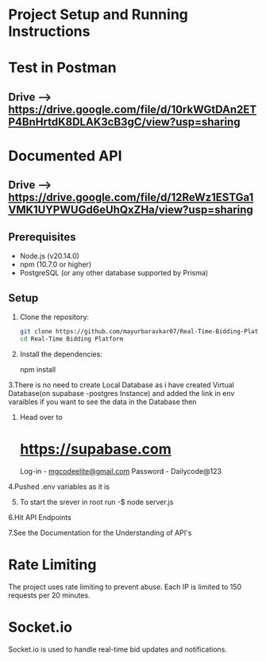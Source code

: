 # Project Setup and Running Instructions

# Test in Postman 
  ## Drive --> https://drive.google.com/file/d/10rkWGtDAn2ETP4BnHrtdK8DLAK3cB3gC/view?usp=sharing

# Documented API 
  ## Drive -->  https://drive.google.com/file/d/12ReWz1ESTGa1VMK1UYPWUGd6eUhQxZHa/view?usp=sharing

## Prerequisites

- Node.js (v20.14.0)
- npm (10.7.0 or higher)
- PostgreSQL (or any other database supported by Prisma)

## Setup

1. Clone the repository:
   ```sh
   git clone https://github.com/mayurbaravkar07/Real-Time-Bidding-Platform.git
   cd Real-Time Bidding Platform

2. Install the dependencies:

    npm install

3.There is no need to create Local Database as i have created  Virtual Database(on supabase -postgres Instance) and added the link in env varaibles
  if you want to see the data in the Database  then
   1) Head over to
      # https://supabase.com
      Log-in - mgcodeelite@gmail.com
      Password - Dailycode@123

4.Pushed .env variables as it is    

5. To start the srever in root run -$ node server.js 

6.Hit API Endpoints 

7.See the Documentation for the  Understanding of  API's 
# Rate Limiting
The project uses rate limiting to prevent abuse. Each IP is limited to 150 requests per 20 minutes.

# Socket.io
Socket.io is used to handle real-time bid updates and notifications.



